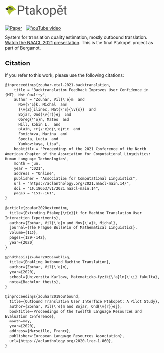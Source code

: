 # <img src='https://raw.githubusercontent.com/zouharvi/ptakopet/master/meta/logo/logo.svg?sanitize=true' width='200px'>

[![Paper](https://img.shields.io/badge/📜%20paper-481.svg)](https://aclanthology.org/2021.naacl-main.14/)
&nbsp;
[![YouTube video](https://img.shields.io/badge/🎥%20YouTube%20video-F00.svg)](https://youtu.be/9V7VSYspdtQ)

System for translation quality estimation, mostly outbound translation. [Watch the NAACL 2021 presentation](https://youtu.be/9V7VSYspdtQ).
This is the final Ptakopět project as part of Bergamot.

## Citation

If you refer to this work, please use the following citations:

```
@inproceedings{zouhar-etal-2021-backtranslation,
    title = "Backtranslation Feedback Improves User Confidence in {MT}, Not Quality",
    author = "Zouhar, Vil{\'e}m  and
      Nov{\'a}k, Michal  and
      {\v{Z}}ilinec, Mat{\'u}{\v{s}}  and
      Bojar, Ond{\v{r}}ej  and
      Obreg{\'o}n, Mateo  and
      Hill, Robin L.  and
      Blain, Fr{\'e}d{\'e}ric  and
      Fomicheva, Marina  and
      Specia, Lucia  and
      Yankovskaya, Lisa",
    booktitle = "Proceedings of the 2021 Conference of the North American Chapter of the Association for Computational Linguistics: Human Language Technologies",
    month = jun,
    year = "2021",
    address = "Online",
    publisher = "Association for Computational Linguistics",
    url = "https://aclanthology.org/2021.naacl-main.14/",
    doi = "10.18653/v1/2021.naacl-main.14",
    pages = "151--161",
}

@article{zouhar2020extending,
  title={Extending Ptakop{\v{e}}t for Machine Translation User Interaction Experiments},
  author={Zouhar, Vil{\'e}m and Nov{\'a}k, Michal},
  journal={The Prague Bulletin of Mathematical Linguistics},
  volume={115},
  pages={129--142},
  year={2020}
}

@phdthesis{zouhar2020enabling,
  title={Enabling Outbound Machine Translation},
  author={Zouhar, Vil{\'e}m},
  year={2020},
  school={Univerzita Karlova, Matematicko-fyzik{\'a}ln{\'\i} fakulta},
  note={Bachelor thesis},
}

@inproceedings{zouhar2019outbound,
  title={Outbound Translation User Interface Ptakopet: A Pilot Study},
  author={Zouhar, Vil{\'e}m and Bojar, Ond{\v{r}}ej},
  booktitle={Proceedings of the Twelfth Language Resources and Evaluation Conference},
  month=may,
  year={2020},
  address={Marseille, France},
  publisher={European Language Resources Association},
  url={https://aclanthology.org/2020.lrec-1.860},
}
```
